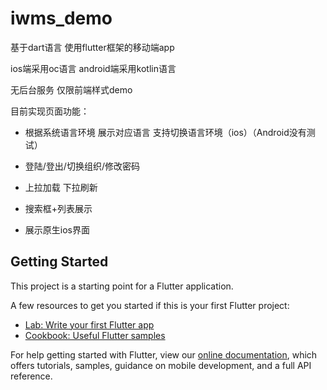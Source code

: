 # iwms_demo

基于dart语言 使用flutter框架的移动端app

ios端采用oc语言 android端采用kotlin语言

无后台服务 仅限前端样式demo

目前实现页面功能：

- 根据系统语言环境 展示对应语言 支持切换语言环境（ios）（Android没有测试）

- 登陆/登出/切换组织/修改密码

- 上拉加载 下拉刷新

- 搜索框+列表展示

- 展示原生ios界面
## Getting Started

This project is a starting point for a Flutter application.

A few resources to get you started if this is your first Flutter project:

- [Lab: Write your first Flutter app](https://flutter.dev/docs/get-started/codelab)
- [Cookbook: Useful Flutter samples](https://flutter.dev/docs/cookbook)

For help getting started with Flutter, view our
[online documentation](https://flutter.dev/docs), which offers tutorials,
samples, guidance on mobile development, and a full API reference.
